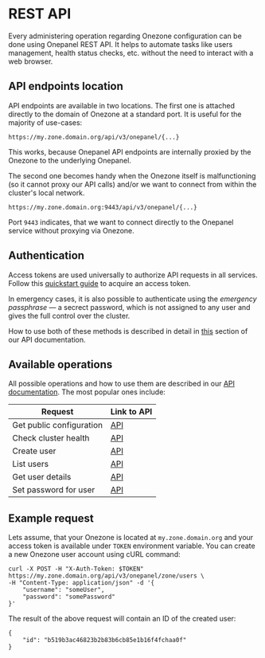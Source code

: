 # REST API

Every administering operation regarding Onezone configuration can be done using
Onepanel REST API. It helps to automate tasks like users management, health
status checks, etc. without the need to interact with a web browser.

## API endpoints location

API endpoints are available in two locations. The first one is attached directly
to the domain of Onezone at a standard port. It is useful for the majority
of use-cases:
```
https://my.zone.domain.org/api/v3/onepanel/{...}
```
This works, because Onepanel API endpoints are internally proxied by the
Onezone to the underlying Onepanel.


The second one becomes handy when the Onezone itself is malfunctioning (so
it cannot proxy our API calls) and/or we want to connect from within the
cluster's local network.
```
https://my.zone.domain.org:9443/api/v3/onepanel/{...}
```
Port `9443` indicates, that we want to connect directly to the Onepanel service
without proxying via Onezone.

## Authentication

Access tokens are used universally to authorize API requests in all services.
Follow this [quickstart guide](../../../user-guide/tokens.md#access-token-quickstart)
to acquire an access token.

In emergency cases, it is also possible to authenticate using the *emergency
passphrase* — a secrect password, which is not assigned to any user and gives
the full control over the cluster.

How to use both of these methods is described in detail in
[this](https://onedata.org/#/home/api/latest/onepanel?anchor=section/Overview/Authentication)
section of our API documentation.

## Available operations

All possible operations and how to use them are described in our
[API documentation](https://onedata.org/#/home/api/latest/onepanel). The most
popular ones include:

| Request                     | Link to API                                                                                 |
|---------------------------- |---------------------------------------------------------------------------------------------|
| Get public configuration    | [API](https://onedata.org/#/home/api/latest/onepanel?anchor=operation/get_configuration)    |
| Check cluster health        | [API](https://onedata.org/#/home/api/latest/onepanel?anchor=operation/health)               |
| Create user                 | [API](https://onedata.org/#/home/api/latest/onepanel?anchor=operation/add_onezone_user)     |
| List users                  | [API](https://onedata.org/#/home/api/latest/onepanel?anchor=operation/get_onezone_users)    |
| Get user details            | [API](https://onedata.org/#/home/api/latest/onepanel?anchor=operation/get_onezone_user)     |
| Set password for user       | [API](https://onedata.org/#/home/api/latest/onepanel?anchor=operation/change_user_password) |


## Example request

Lets assume, that your Onezone is located at `my.zone.domain.org` and your
access token is available under `TOKEN` environment variable. You can create a
new Onezone user account using cURL command:
```
curl -X POST -H "X-Auth-Token: $TOKEN" https://my.zone.domain.org/api/v3/onepanel/zone/users \
-H "Content-Type: application/json" -d '{
    "username": "someUser",
    "password": "somePassword"
}'
```
The result of the above request will contain an ID of the created user:
```
{
    "id": "b519b3ac46823b2b83b6cb85e1b16f4fchaa0f"
}
```
